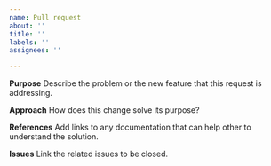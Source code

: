 ```yaml
---
name: Pull request
about: ''
title: ''
labels: ''
assignees: ''

---
```


**Purpose**
Describe the problem or the new feature that this request is addressing.

**Approach**
How does this change solve its purpose?

**References**
Add links to any documentation that can help other to understand the solution.

**Issues**
Link the related issues to be closed.
